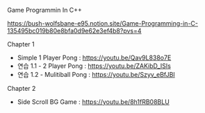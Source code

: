 Game Programmin In C++

https://bush-wolfsbane-e95.notion.site/Game-Programming-in-C-135495bc019b80e8bfa0d9e62e3ef4b8?pvs=4

Chapter 1
- Simple 1 Player Pong       : https://youtu.be/Qav9L838o7E
- 연습 1.1 - 2 Player Pong   : https://youtu.be/ZAKibD_ISIs
- 연습 1.2 - Mulitiball Pong : https://youtu.be/Szyv_eBfJBI

Chapter 2
- Side Scroll BG Game : https://youtu.be/8h1fRB08BLU

